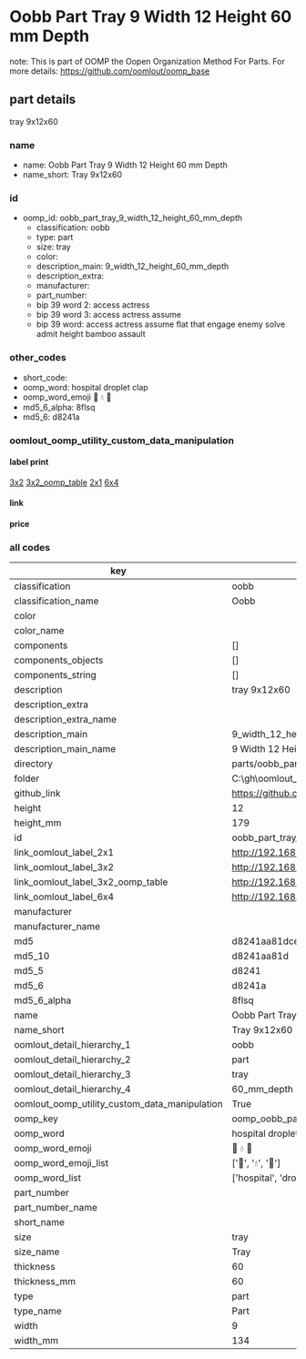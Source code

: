 # Oobb Part Tray 9 Width 12 Height 60 mm Depth  

note: This is part of OOMP the Oopen Organization Method For Parts. For more details: https://github.com/oomlout/oomp_base

##  part details
  



tray 9x12x60



### name
* name: Oobb Part Tray 9 Width 12 Height 60 mm Depth
* name_short: Tray 9x12x60 
### id
* oomp_id: oobb_part_tray_9_width_12_height_60_mm_depth
  * classification: oobb
  * type: part
  * size: tray
  * color: 
  * description_main: 9_width_12_height_60_mm_depth
  * description_extra: 
  * manufacturer: 
  * part_number: 
  * bip 39 word 2: access actress
  * bip 39 word 3: access actress assume
  * bip 39 word: access actress assume flat that engage enemy solve admit height bamboo assault

### other_codes
* short_code: 
* oomp_word: hospital droplet clap
* oomp_word_emoji :hospital: :droplet: :clap:
* md5_6_alpha: 8flsq
* md5_6: d8241a






### oomlout_oomp_utility_custom_data_manipulation
#### label print
[3x2](http://192.168.1.245:1112/?label=oomp%208flsq)
[3x2_oomp_table](http://192.168.1.108:1112/?label=oomp%208flsq)
[2x1](http://192.168.1.242:1112/?label=oomp%208flsq)
[6x4](http://192.168.1.55:1112/?label=oomp%208flsq)    

#### link

                              

#### price







### all codes 
| key | value |  
| --- | --- |  
| classification | oobb |  
| classification_name | Oobb |  
| color |  |  
| color_name |  |  
| components | [] |  
| components_objects | [] |  
| components_string | [] |  
| description | tray 9x12x60 |  
| description_extra |  |  
| description_extra_name |  |  
| description_main | 9_width_12_height_60_mm_depth |  
| description_main_name | 9 Width 12 Height 60 mm Depth |  
| directory | parts/oobb_part_tray_9_width_12_height_60_mm_depth |  
| folder | C:\gh\oomlout_oobb_version_4_generated_parts\parts\oobb_part_tray_9_width_12_height_60_mm_depth |  
| github_link | https://github.com/oomlout/oomlout_oomp_part_src/tree/main/parts/oobb_part_tray_9_width_12_height_60_mm_depth |  
| height | 12 |  
| height_mm | 179 |  
| id | oobb_part_tray_9_width_12_height_60_mm_depth |  
| link_oomlout_label_2x1 | http://192.168.1.242:1112/?label=oomp%208flsq |  
| link_oomlout_label_3x2 | http://192.168.1.245:1112/?label=oomp%208flsq |  
| link_oomlout_label_3x2_oomp_table | http://192.168.1.108:1112/?label=oomp%208flsq |  
| link_oomlout_label_6x4 | http://192.168.1.55:1112/?label=oomp%208flsq |  
| manufacturer |  |  
| manufacturer_name |  |  
| md5 | d8241aa81dcee93d296ff5881bc0b00a |  
| md5_10 | d8241aa81d |  
| md5_5 | d8241 |  
| md5_6 | d8241a |  
| md5_6_alpha | 8flsq |  
| name | Oobb Part Tray 9 Width 12 Height 60 mm Depth |  
| name_short | Tray 9x12x60  |  
| oomlout_detail_hierarchy_1 | oobb |  
| oomlout_detail_hierarchy_2 | part |  
| oomlout_detail_hierarchy_3 | tray |  
| oomlout_detail_hierarchy_4 | 60_mm_depth |  
| oomlout_oomp_utility_custom_data_manipulation | True |  
| oomp_key | oomp_oobb_part_tray_9_width_12_height_60_mm_depth |  
| oomp_word | hospital droplet clap |  
| oomp_word_emoji | :hospital: :droplet: :clap: |  
| oomp_word_emoji_list | [':hospital:', ':droplet:', ':clap:'] |  
| oomp_word_list | ['hospital', 'droplet', 'clap'] |  
| part_number |  |  
| part_number_name |  |  
| short_name |  |  
| size | tray |  
| size_name | Tray |  
| thickness | 60 |  
| thickness_mm | 60 |  
| type | part |  
| type_name | Part |  
| width | 9 |  
| width_mm | 134 |  
